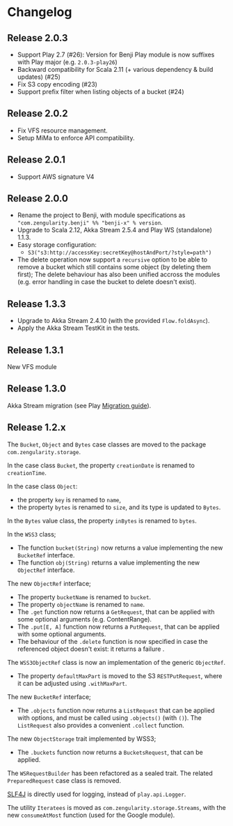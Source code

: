 # Changelog

## Release 2.0.3

- Support Play 2.7 (#26): Version for Benji Play module is now suffixes with Play major (e.g. `2.0.3-play26`)
- Backward compatibility for Scala 2.11 (+ various dependency & build updates) (#25)
- Fix S3 copy encoding (#23)
- Support prefix filter when listing objects of a bucket (#24)

## Release 2.0.2

- Fix VFS resource management.
- Setup MiMa to enforce API compatibility.

## Release 2.0.1

- Support AWS signature V4

## Release 2.0.0

- Rename the project to Benji, with module specifications as `"com.zengularity.benji" %% "benji-x" % version`.
- Upgrade to Scala 2.12, Akka Stream 2.5.4 and Play WS (standalone) 1.1.3.
- Easy storage configuration:
    - `S3("s3:http://accessKey:secretKey@hostAndPort/?style=path")`
- The delete operation now support a `recursive` option to be able to remove a bucket which still contains some object (by deleting them first); The delete behaviour has also been unified accross the modules (e.g. error handling in case the bucket to delete doesn't exist).

## Release 1.3.3

- Upgrade to Akka Stream 2.4.10 (with the provided `Flow.foldAsync`).
- Apply the Akka Stream TestKit in the tests.

## Release 1.3.1

New VFS module

## Release 1.3.0

Akka Stream migration (see Play [Migration guide](https://www.playframework.com/documentation/2.5.x/StreamsMigration25)).

## Release 1.2.x

The `Bucket`, `Object` and `Bytes` case classes are moved to the package `com.zengularity.storage`.

In the case class `Bucket`, the property `creationDate` is renamed to `creationTime`.

In the case class `Object`:

- the property `key` is renamed to `name`,
- the property `bytes` is renamed to `size`, and its type is updated to `Bytes`.

In the `Bytes` value class, the property `inBytes` is renamed to `bytes`.

In the `WSS3` class;

- The function `bucket(String)` now returns a value implementing the new `BucketRef` interface.
- The function `obj(String)` returns a value implementing the new `ObjectRef` interface.

The new `ObjectRef` interface;

- The property `bucketName` is renamed to `bucket`.
- The property `objectName` is renamed to `name`.
- The `.get` function now returns a `GetRequest`, that can be applied with some optional arguments (e.g. ContentRange).
- The `.put[E, A]` function now returns a `PutRequest`, that can be applied with some optional arguments.
- The behaviour of the `.delete` function is now specified in case the referenced object doesn't exist: it returns a failure
.

The `WSS3ObjectRef` class is now an implementation of the generic `ObjectRef`.

- The property `defaultMaxPart` is moved to the S3 `RESTPutRequest`, where it can be adjusted using `.withMaxPart`.

The new `BucketRef` interface;

- The `.objects` function now returns a `ListRequest` that can be applied with options, and must be called using `.objects()` (with `()`). The `ListRequest` also provides a convenient `.collect` function.

The new `ObjectStorage` trait implemented by WSS3;

- The `.buckets` function now returns a `BucketsRequest`, that can be applied.

The `WSRequestBuilder` has been refactored as a sealed trait. The related `PreparedRequest` case class is removed.

[SLF4J](http://slf4j.org/) is directly used for logging, instead of `play.api.Logger`.

The utility `Iteratees` is moved as `com.zengularity.storage.Streams`, with the new `consumeAtMost` function (used for the Google module).
